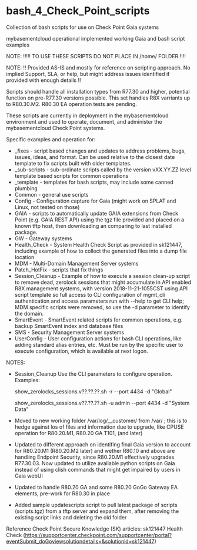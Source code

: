 # bash_4_Check_Point_scripts
Collection of bash scripts for use on Check Point Gaia systems

mybasementcloud operational implemented working Gaia and bash script examples

NOTE:  !!!!! TO USE THESE SCRIPTS DO NOT PLACE IN /home/<user> FOLDER !!!!

NOTE:  !! Provided AS-IS and mostly for reference on scripting approach.  No implied Support, SLA, or help, but might address issues identified if provided with enough details !!

Scripts should handle all installation types from R77.30 and higher, potential function on pre-R77.30 versions possible.  This set handles R8X varriants up to R80.30.M2.  R80.30 EA operation tests are pending.

These scripts are currently in deployment in the mybasementcloud environment and used to operate, document, and administer the mybasementcloud Check Point systems.

Specific examples and operation for:
- _fixes - script based changes and updates to address problems, bugs, issues, ideas, and format.  Can be used relative to the closest date template to fix scripts built with older templates.
- _sub-scripts - sub-ordinate scripts called by the version vXX.YY.ZZ level template based scripts for common operations
- _template - templates for bash scripts, may include some canned plumbing
- Common - general use scripts
- Config - Configuration capture for Gaia (might work on SPLAT and Linux, not tested on those)
- GAIA - scripts to automatically update GAIA extensions from Check Point (e.g. GAIA REST API) using the tgz file provided and placed on a known tftp host, then downloading an comparing to last installed package.
- GW - Gateway systems
- Health_Check - System Health Check Script as provided in sk121447, including example of how to collect the generated files into a dump file location
- MDM - Multi-Domain Management Server systems
- Patch_HotFix - scripts that fix things
- Session_Cleanup - Example of how to execute a session clean-up script to remove dead, zerolock sessions that might accumulate in API enabled R8X management systems, with version 2018-11-21-1055CST using API script template so full access to CLI configuration of mgmt_cli authentication and access parameters run with --help to get CLI help; MDM specific scripts were removed, so use the -d <domain> parameter to identify the domain.
- SmartEvent - SmartEvent related scripts for common operations, e.g. backup SmartEvent index and database files
- SMS - Security Management Server systems
- UserConfig - User configuration actions for bash CLI operations, like adding standard alias entries, etc.  Must be run by the specific user to execute configuration, which is available at next logon.

NOTES:
- Session_Cleanup 
  Use the CLI parameters to configure operation.
  Examples:
  
    show_zerolocks_sessions.v??.??.??.sh -r --port 4434 -d "Global"
    
    show_zerolocks_sessions.v??.??.??.sh -u admin --port 4434 -d "System Data"

- Moved to new working folder /var/log/__customer/ from /var/ ; this is to hedge against los of files and information due to upgrade, like CPUSE operation for R80.20.M1, R80.20 GA T101, (and later)
- Updated to different approach on identifing final Gaia version to account for R80.20.M1 (R80.20.M2 later) and wether R80.10 and above are handling Endpoint Security, since R80.20.M1 effectively upgrades R77.30.03.  Now updated to utilize available python scripts on Gaia instead of using clish commands that might get impaired by users in Gaia webUI
- Updated to handle R80.20 GA and some R80.20 GoGo Gateway EA elements, pre-work for R80.30 in place
- Added sample updatescripts script to pull latest package of scripts (scripts.tgz) from a tftp server and expand them, after removing the existing script links and deleting the old folder


Reference Check Point Secure Knowledge (SK) articles:
sk121447 Health Check (https://supportcenter.checkpoint.com/supportcenter/portal?eventSubmit_doGoviewsolutiondetails=&solutionid=sk121447)
